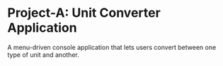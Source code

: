 # Project-A: Unit Converter Application

A menu-driven console application that lets users convert between one type of unit and another.
